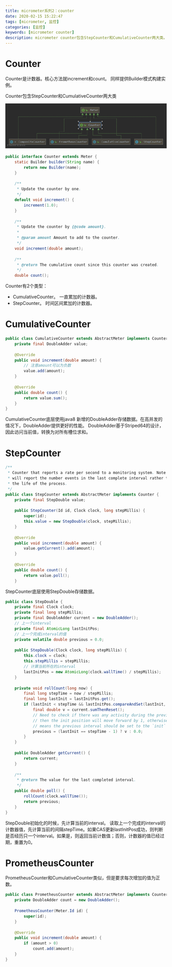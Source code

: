 ```yaml
---
title: micrometer系列2：counter
date: 2020-02-15 15:22:47
tags: [micrometer, 监控]
categories: [监控]
keywords: [micrometer counter]
description: micrometer counter包含StepCounter和CumulativeCounter两大类。
---
```


# Counter

Counter是计数器。核心方法就increment和count。
同样提供Builder模式构建实例。
<!-- more -->
Counter包含StepCounter和CumulativeCounter两大类


![Counter.png](Counter.png)




```java
public interface Counter extends Meter {
    static Builder builder(String name) {
        return new Builder(name);
    }

    /**
     * Update the counter by one.
     */
    default void increment() {
        increment(1.0);
    }

    /**
     * Update the counter by {@code amount}.
     *
     * @param amount Amount to add to the counter.
     */
    void increment(double amount);

    /**
     * @return The cumulative count since this counter was created.
     */
    double count();
```

Counter有2个类型：
- CumulativeCounter。 一直累加的计数器。
- StepCounter。 时间区间累加的计数器。

# CumulativeCounter

```java
public class CumulativeCounter extends AbstractMeter implements Counter {
    private final DoubleAdder value;

    @Override
    public void increment(double amount) {
        // 注意amount可以为负数
        value.add(amount);
    }

    @Override
    public double count() {
        return value.sum();
    }
}
```

CumulativeCounter底层使用java8 新增的DoubleAdder存储数据。在高并发的情况下，DoubleAdder提供更好的性能。
DoubleAdder基于Striped64的设计，因此访问当前值，转换为对所有槽位求和。

# StepCounter

```java
/**
 * Counter that reports a rate per second to a monitoring system. Note that {@link #count()}
 * will report the number events in the last complete interval rather than the total for
 * the life of the process.
 */
public class StepCounter extends AbstractMeter implements Counter {
    private final StepDouble value;

    public StepCounter(Id id, Clock clock, long stepMillis) {
        super(id);
        this.value = new StepDouble(clock, stepMillis);
    }

    @Override
    public void increment(double amount) {
        value.getCurrent().add(amount);
    }

    @Override
    public double count() {
        return value.poll();
    }    
```
StepCounter底层使用StepDouble存储数据。

```java
public class StepDouble {
    private final Clock clock;
    private final long stepMillis;
    private final DoubleAdder current = new DoubleAdder();
    // 上一个interval
    private final AtomicLong lastInitPos;
    // 上一个完成interval的值
    private volatile double previous = 0.0;

    public StepDouble(Clock clock, long stepMillis) {
        this.clock = clock;
        this.stepMillis = stepMillis;
        // 计算当前所在的interval
        lastInitPos = new AtomicLong(clock.wallTime() / stepMillis);
    }

    private void rollCount(long now) {
        final long stepTime = now / stepMillis;
        final long lastInit = lastInitPos.get();
        if (lastInit < stepTime && lastInitPos.compareAndSet(lastInit, stepTime)) {
            final double v = current.sumThenReset();
            // Need to check if there was any activity during the previous step interval. If there was
            // then the init position will move forward by 1, otherwise it will be older. No activity
            // means the previous interval should be set to the `init` value.
            previous = (lastInit == stepTime - 1) ? v : 0.0;
        }
    }

    public DoubleAdder getCurrent() {
        return current;
    }

    /**
     * @return The value for the last completed interval.
     */
    public double poll() {
        rollCount(clock.wallTime());
        return previous;
    }
}
```

StepDouble初始化的时候，先计算当前的interval。
读取上一个完成的interval的计数器值，先计算当前的间隔stepTime。如果CAS更新lastInitPos成功，则判断是否经历只一个interval。如果是，则返回当前计数值；否则，计数器的值已经过期，重置为0。


# PrometheusCounter

PrometheusCounter和CumulativeCounter类似，但是要求每次增加的值为正数。
```java
public class PrometheusCounter extends AbstractMeter implements Counter {
    private DoubleAdder count = new DoubleAdder();

    PrometheusCounter(Meter.Id id) {
        super(id);
    }

    @Override
    public void increment(double amount) {
        if (amount > 0)
            count.add(amount);
    }
}
```

